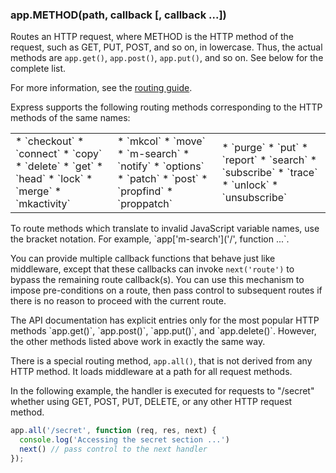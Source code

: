 <!---
 Copyright (c) 2016 StrongLoop, IBM, and Express Contributors
 License: MIT
-->

<h3 id='app.METHOD'>app.METHOD(path, callback [, callback ...])</h3>

Routes an HTTP request, where METHOD is the HTTP method of the request, such as GET,
PUT, POST, and so on, in lowercase. Thus, the actual methods are `app.get()`,
`app.post()`, `app.put()`, and so on.  See below for the complete list.

For more information, see the [routing guide](/guide/routing.html).

Express supports the following routing methods corresponding to the HTTP methods of the same names:

<table style="border: 0px; background: none">
<tr>
<td style="background: none; border: 0px;" markdown="1">
* `checkout`
* `connect`
* `copy`
* `delete`
* `get`
* `head`
* `lock`
* `merge`
* `mkactivity`
</td>
<td style="background: none; border: 0px;" markdown="1">
* `mkcol`
* `move`
* `m-search`
* `notify`
* `options`
* `patch`
* `post`
* `propfind`
* `proppatch`
</td>
<td style="background: none; border: 0px;" markdown="1">
* `purge`
* `put`
* `report`
* `search`
* `subscribe`
* `trace`
* `unlock`
* `unsubscribe`
</td>
</tr>
</table>

<div class="doc-box doc-info" markdown="1">
  To route methods which translate to invalid JavaScript variable names, use the bracket notation. For example,
  `app['m-search']('/', function ...`.
</div>

You can provide multiple callback functions that behave just like middleware, except
that these callbacks can invoke `next('route')` to bypass
the remaining route callback(s). You can use this mechanism to impose pre-conditions
on a route, then pass control to subsequent routes if there is no reason to proceed with the current route.

<div class="doc-box doc-info" markdown="1">
  The API documentation has explicit entries only for the most popular HTTP methods `app.get()`,
  `app.post()`, `app.put()`, and `app.delete()`.
  However, the other methods listed above work in exactly the same way.
</div>

There is a special routing method, `app.all()`, that is not derived from any HTTP method.
It loads middleware at a path for all request methods.

In the following example, the handler is executed for requests to "/secret" whether using
GET, POST, PUT, DELETE, or any other HTTP request method.

~~~js
app.all('/secret', function (req, res, next) {
  console.log('Accessing the secret section ...')
  next() // pass control to the next handler
});
~~~
